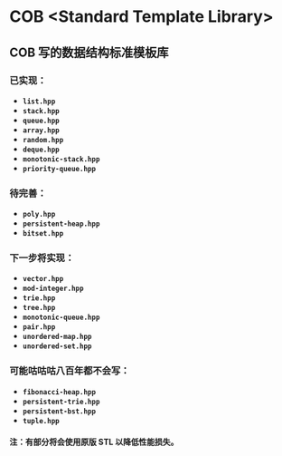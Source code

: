 # COB \<Standard Template Library\>
## COB 写的数据结构标准模板库
### 已实现：
- **`list.hpp`**
- **`stack.hpp`**
- **`queue.hpp`**
- **`array.hpp`**
- **`random.hpp`**
- **`deque.hpp`**
- **`monotonic-stack.hpp`**
- **`priority-queue.hpp`**
### 待完善：
- **`poly.hpp`**
- **`persistent-heap.hpp`**
- **`bitset.hpp`**
### 下一步将实现：
- **`vector.hpp`**
- **`mod-integer.hpp`**
- **`trie.hpp`**
- **`tree.hpp`**
- **`monotonic-queue.hpp`**
- **`pair.hpp`**
- **`unordered-map.hpp`**
- **`unordered-set.hpp`**
### 可能咕咕咕八百年都不会写：
- **`fibonacci-heap.hpp`**
- **`persistent-trie.hpp`**
- **`persistent-bst.hpp`**
- **`tuple.hpp`**

#### 注：有部分将会使用原版 STL 以降低性能损失。
